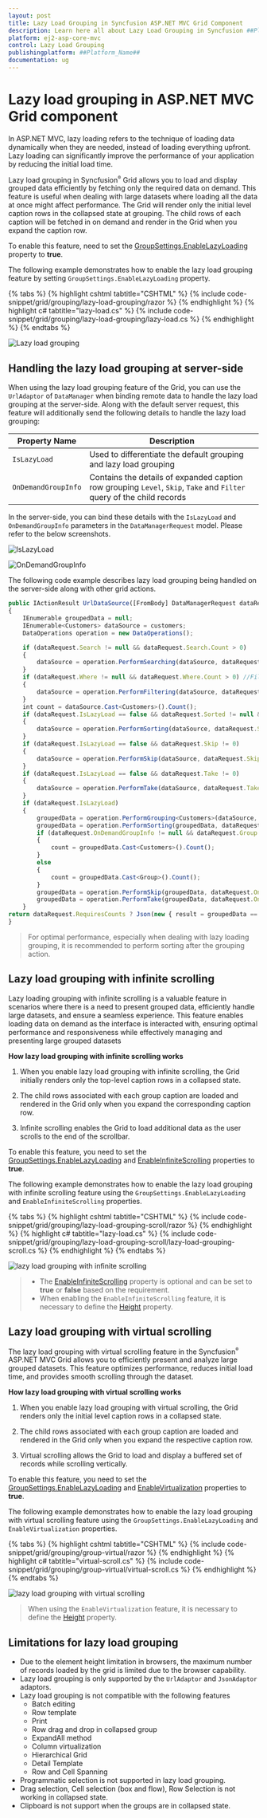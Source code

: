 ```yaml
---
layout: post
title: Lazy Load Grouping in Syncfusion ASP.NET MVC Grid Component
description: Learn here all about Lazy Load Grouping in Syncfusion ##Platform_Name## Grid component of Syncfusion Essential JS 2 and more.
platform: ej2-asp-core-mvc
control: Lazy Load Grouping
publishingplatform: ##Platform_Name##
documentation: ug
---
```


# Lazy load grouping in ASP.NET MVC Grid component

In ASP.NET MVC, lazy loading refers to the technique of loading data dynamically when they are needed, instead of loading everything upfront. Lazy loading can significantly improve the performance of your application by reducing the initial load time.

Lazy load grouping in Syncfusion<sup style="font-size:70%">&reg;</sup> Grid allows you to load and display grouped data efficiently by fetching only the required data on demand. This feature is useful when dealing with large datasets where loading all the data at once might affect performance. The Grid will render only the initial level caption rows in the collapsed state at grouping. The child rows of each caption will be fetched in on demand and render in the Grid when you expand the caption row.

To enable this feature, need to set the [GroupSettings.EnableLazyLoading](https://help.syncfusion.com/cr/aspnetmvc-js2/Syncfusion.EJ2.Grids.GridGroupSettings.html#Syncfusion_EJ2_Grids_GridGroupSettings_EnableLazyLoading) property to **true**.

The following example demonstrates how to enable the lazy load grouping feature by setting `GroupSettings.EnableLazyLoading` property.

{% tabs %}
{% highlight cshtml tabtitle="CSHTML" %}
{% include code-snippet/grid/grouping/lazy-load-grouping/razor %}
{% endhighlight %}
{% highlight c# tabtitle="lazy-load.cs" %}
{% include code-snippet/grid/grouping/lazy-load-grouping/lazy-load.cs %}
{% endhighlight %}
{% endtabs %}

![Lazy load grouping](../images/grouping/grouping-lazyloading.png)

## Handling the lazy load grouping at server-side

When using the lazy load grouping feature of the Grid, you can use the `UrlAdaptor` of `DataManager` when binding remote data to handle the lazy load grouping at the server-side. Along with the default server request, this feature will additionally send the following details to handle the lazy load grouping:

Property Name |Description
-----|-----
`IsLazyLoad` |Used to differentiate the default grouping and lazy load grouping
`OnDemandGroupInfo` |Contains the details of expanded caption row grouping `Level`, `Skip`, `Take` and `Filter` query of the child records

In the server-side, you can bind these details with the `IsLazyLoad` and `OnDemandGroupInfo` parameters in the `DataManagerRequest` model. Please refer to the below screenshots.

![IsLazyLoad](../images/islazyload.jpg)

![OnDemandGroupInfo](../images/groupinfo.jpg)

The following code example describes lazy load grouping being handled on the server-side along with other grid actions.

```typescript
public IActionResult UrlDataSource([FromBody] DataManagerRequest dataRequest)
{
    IEnumerable groupedData = null;
    IEnumerable<Customers> dataSource = customers;
    DataOperations operation = new DataOperations();

    if (dataRequest.Search != null && dataRequest.Search.Count > 0)
    {
        dataSource = operation.PerformSearching(dataSource, dataRequest.Search);  //Search
    }
    if (dataRequest.Where != null && dataRequest.Where.Count > 0) //Filtering
    {
        dataSource = operation.PerformFiltering(dataSource, dataRequest.Where, dataRequest.Where[0].Operator);
    }
    int count = dataSource.Cast<Customers>().Count();
    if (dataRequest.IsLazyLoad == false && dataRequest.Sorted != null && dataRequest.Sorted.Count > 0) //Sorting for grouping
    {
        dataSource = operation.PerformSorting(dataSource, dataRequest.Sorted);
    }   
    if (dataRequest.IsLazyLoad == false && dataRequest.Skip != 0)
    {
        dataSource = operation.PerformSkip(dataSource, dataRequest.Skip); // Paging
    }
    if (dataRequest.IsLazyLoad == false && dataRequest.Take != 0)
    {
        dataSource = operation.PerformTake(dataSource, dataRequest.Take);
    }
    if (dataRequest.IsLazyLoad)
    {
        groupedData = operation.PerformGrouping<Customers>(dataSource, dataRequest); // Lazy load grouping
        groupedData = operation.PerformSorting(groupedData, dataRequest); // Sorting with Lazy load grouping
        if (dataRequest.OnDemandGroupInfo != null && dataRequest.Group.Count() == dataRequest.OnDemandGroupInfo.Level)
        {
            count = groupedData.Cast<Customers>().Count();
        }
        else
        {
            count = groupedData.Cast<Group>().Count();
        }
        groupedData = operation.PerformSkip(groupedData, dataRequest.OnDemandGroupInfo == null ? dataRequest.Skip : dataRequest.OnDemandGroupInfo.Skip);
        groupedData = operation.PerformTake(groupedData, dataRequest.OnDemandGroupInfo == null ? dataRequest.Take : dataRequest.OnDemandGroupInfo.Take);
    }
return dataRequest.RequiresCounts ? Json(new { result = groupedData == null ? dataSource : groupedData, count = count }) : Json(dataSource);
}

```

> For optimal performance, especially when dealing with lazy loading grouping, it is recommended to perform sorting after the grouping action.

## Lazy load grouping with infinite scrolling

Lazy loading grouping with infinite scrolling is a valuable feature in scenarios where there is a need to present grouped data, efficiently handle large datasets, and ensure a seamless experience. This feature enables loading data on demand as the interface is interacted with, ensuring optimal performance and responsiveness while effectively managing and presenting large grouped datasets

**How lazy load grouping with infinite scrolling works**

1. When you enable lazy load grouping with infinite scrolling, the Grid initially renders only the top-level caption rows in a collapsed state.

2. The child rows associated with each group caption are loaded and rendered in the Grid only when you expand the corresponding caption row.

3. Infinite scrolling enables the Grid to load additional data as the user scrolls to the end of the scrollbar.

To enable this feature, you need to set the [GroupSettings.EnableLazyLoading](https://help.syncfusion.com/cr/aspnetmvc-js2/Syncfusion.EJ2.Grids.GridGroupSettings.html#Syncfusion_EJ2_Grids_GridGroupSettings_EnableLazyLoading) and [EnableInfiniteScrolling](https://help.syncfusion.com/cr/aspnetmvc-js2/Syncfusion.EJ2.Grids.Grid.html#Syncfusion_EJ2_Grids_Grid_EnableInfiniteScrolling) properties to **true**.

The following example demonstrates how to enable the lazy load grouping with infinite scrolling feature using the `GroupSettings.EnableLazyLoading` and `EnableInfiniteScrolling` properties.

{% tabs %}
{% highlight cshtml tabtitle="CSHTML" %}
{% include code-snippet/grid/grouping/lazy-load-grouping-scroll/razor %}
{% endhighlight %}
{% highlight c# tabtitle="lazy-load.cs" %}
{% include code-snippet/grid/grouping/lazy-load-grouping-scroll/lazy-load-grouping-scroll.cs %}
{% endhighlight %}
{% endtabs %}

![lazy load grouping with infinite scrolling ](../images/grouping/grouping-infinitescrolling.gif)

> * The [EnableInfiniteScrolling](https://help.syncfusion.com/cr/aspnetmvc-js2/Syncfusion.EJ2.Grids.Grid.html#Syncfusion_EJ2_Grids_Grid_EnableInfiniteScrolling) property is optional and can be set to **true** or **false** based on the requirement.
> * When enabling the `EnableInfiniteScrolling` feature, it is necessary to define the [Height](https://help.syncfusion.com/cr/aspnetmvc-js2/Syncfusion.EJ2.Grids.Grid.html#Syncfusion_EJ2_Grids_Grid_Height) property.

## Lazy load grouping with virtual scrolling

The lazy load grouping with virtual scrolling feature in the Syncfusion<sup style="font-size:70%">&reg;</sup> ASP.NET MVC Grid allows you to efficiently present and analyze large grouped datasets. This feature optimizes performance, reduces initial load time, and provides smooth scrolling through the dataset. 

**How lazy load grouping with virtual scrolling works**

1. When you enable lazy load grouping with virtual scrolling, the Grid renders only the initial level caption rows in a collapsed state.

2. The child rows associated with each group caption are loaded and rendered in the Grid only when you expand the respective caption row.

3. Virtual scrolling allows the Grid to load and display a buffered set of records while scrolling vertically.

To enable this feature, you need to set the [GroupSettings.EnableLazyLoading](https://help.syncfusion.com/cr/aspnetmvc-js2/Syncfusion.EJ2.Grids.GridGroupSettings.html#Syncfusion_EJ2_Grids_GridGroupSettings_EnableLazyLoading) and [EnableVirtualization](https://help.syncfusion.com/cr/aspnetmvc-js2/Syncfusion.EJ2.Grids.Grid.html#Syncfusion_EJ2_Grids_Grid_EnableVirtualization) properties to **true**.

The following example demonstrates how to enable the lazy load grouping with virtual scrolling feature using the `GroupSettings.EnableLazyLoading` and `EnableVirtualization` properties.

{% tabs %}
{% highlight cshtml tabtitle="CSHTML" %}
{% include code-snippet/grid/grouping/group-virtual/razor %}
{% endhighlight %}
{% highlight c# tabtitle="virtual-scroll.cs" %}
{% include code-snippet/grid/grouping/group-virtual/virtual-scroll.cs %}
{% endhighlight %}
{% endtabs %}

![lazy load grouping with virtual scrolling](../images/grouping/grouping-virtual-scrolling.gif)

> When using the `EnableVirtualization` feature, it is necessary to define the [Height](https://help.syncfusion.com/cr/aspnetmvc-js2/Syncfusion.EJ2.Grids.Grid.html#Syncfusion_EJ2_Grids_Grid_Height) property.

## Limitations for lazy load grouping

* Due to the element height limitation in browsers, the maximum number of records loaded by the grid is limited due to the browser capability.
* Lazy load grouping is only supported by the `UrlAdaptor` and `JsonAdaptor` adaptors.
* Lazy load grouping is not compatible with the following features
    * Batch editing
    * Row template
    * Print
    * Row drag and drop in collapsed group
    * ExpandAll method   
    * Column virtualization
    * Hierarchical Grid
    * Detail Template
    * Row and Cell Spanning  
* Programmatic selection is not supported  in lazy load grouping.
* Drag selection, Cell selection (box and flow), Row Selection is not working in collapsed state.
* Clipboard is not support when the groups are in collapsed state.